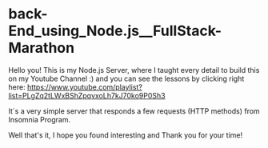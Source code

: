 # back-End_using_Node.js__FullStack-Marathon

Hello you! This is my Node.js Server, where I taught every detail to build this on my Youtube Channel :)
and you can see the lessons by clicking right here: https://www.youtube.com/playlist?list=PLgZq2tLWxBShZpqvxoLh7kJ70ko9P0Sh3

It´s a very simple server that responds a few requests (HTTP methods) from Insomnia Program.

Well that's it, I hope you found interesting and Thank you for your time!


